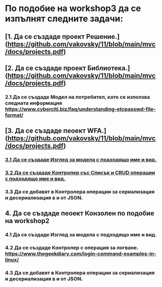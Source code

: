 # По подобие на workshop3 да се изпълнят следните задачи:
## [1. Да се създаде проект Решение.] (https://github.com/vakovsky/11/blob/main/mvc/docs/projects.pdf)
## [2. Да се създаде проект Библиотека.] (https://github.com/vakovsky/11/blob/main/mvc/docs/projects.pdf)
### 2.1 Да се създаде Модел на потребител, като се използва следната информация https://www.cyberciti.biz/faq/understanding-etcpasswd-file-format/  
## [3. Да се създаде пеоект WFA.] (https://github.com/vakovsky/11/blob/main/mvc/docs/projects.pdf)
### [3.1 Да се създаде Изглед за модела с подходящо име и вид.](https://github.com/vakovsky/11/blob/main/mvc/homework/homework3/FormUserView.png)
### [3.2 Да се създаде Контролер със Списък и CRUD операции с подходящо име и вид.](https://github.com/vakovsky/11/blob/main/mvc/homework/homework3/FormUsers.png)
### 3.3 Да се добавят в Контролера операции за сериализация и десериализация в и от JSON.
## 4. Да се създаде пеоект Конзолен по подобие на workshop2
### 4.1 Да се създаде Изглед за модела с подходящо име и вид.
### 4.2 Да се създаде Контролер с операция за логване. https://www.thegeekdiary.com/login-command-examples-in-linux/
### 4.3 Да се добавят в Контролера операции за сериализация и десериализация в и от JSON.
